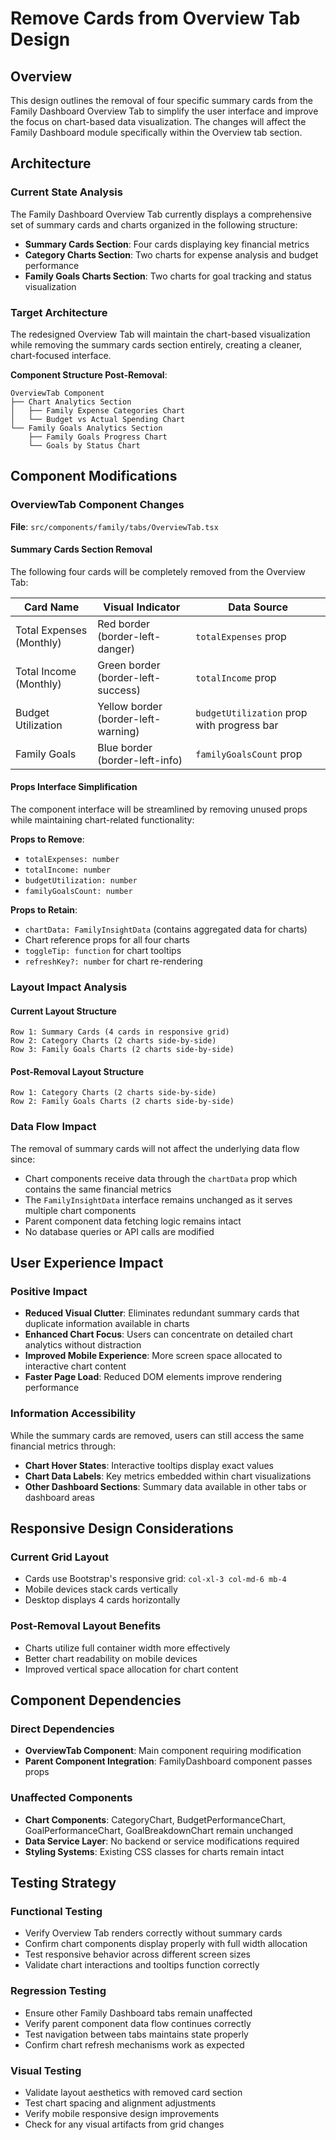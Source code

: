 # Remove Cards from Overview Tab Design

## Overview

This design outlines the removal of four specific summary cards from the Family Dashboard Overview Tab to simplify the user interface and improve the focus on chart-based data visualization. The changes will affect the Family Dashboard module specifically within the Overview tab section.

## Architecture

### Current State Analysis

The Family Dashboard Overview Tab currently displays a comprehensive set of summary cards and charts organized in the following structure:

- **Summary Cards Section**: Four cards displaying key financial metrics
- **Category Charts Section**: Two charts for expense analysis and budget performance  
- **Family Goals Charts Section**: Two charts for goal tracking and status visualization

### Target Architecture

The redesigned Overview Tab will maintain the chart-based visualization while removing the summary cards section entirely, creating a cleaner, chart-focused interface.

**Component Structure Post-Removal**:
```
OverviewTab Component
├── Chart Analytics Section
│   ├── Family Expense Categories Chart
│   └── Budget vs Actual Spending Chart
└── Family Goals Analytics Section
    ├── Family Goals Progress Chart
    └── Goals by Status Chart
```

## Component Modifications

### OverviewTab Component Changes

**File**: `src/components/family/tabs/OverviewTab.tsx`

#### Summary Cards Section Removal

The following four cards will be completely removed from the Overview Tab:

| Card Name | Visual Indicator | Data Source |
|-----------|------------------|-------------|
| Total Expenses (Monthly) | Red border (border-left-danger) | `totalExpenses` prop |
| Total Income (Monthly) | Green border (border-left-success) | `totalIncome` prop |
| Budget Utilization | Yellow border (border-left-warning) | `budgetUtilization` prop with progress bar |
| Family Goals | Blue border (border-left-info) | `familyGoalsCount` prop |

#### Props Interface Simplification

The component interface will be streamlined by removing unused props while maintaining chart-related functionality:

**Props to Remove**:
- `totalExpenses: number`
- `totalIncome: number` 
- `budgetUtilization: number`
- `familyGoalsCount: number`

**Props to Retain**:
- `chartData: FamilyInsightData` (contains aggregated data for charts)
- Chart reference props for all four charts
- `toggleTip: function` for chart tooltips
- `refreshKey?: number` for chart re-rendering

### Layout Impact Analysis

#### Current Layout Structure
```
Row 1: Summary Cards (4 cards in responsive grid)
Row 2: Category Charts (2 charts side-by-side)  
Row 3: Family Goals Charts (2 charts side-by-side)
```

#### Post-Removal Layout Structure
```
Row 1: Category Charts (2 charts side-by-side)
Row 2: Family Goals Charts (2 charts side-by-side)
```

### Data Flow Impact

The removal of summary cards will not affect the underlying data flow since:

- Chart components receive data through the `chartData` prop which contains the same financial metrics
- The `FamilyInsightData` interface remains unchanged as it serves multiple chart components
- Parent component data fetching logic remains intact
- No database queries or API calls are modified

## User Experience Impact

### Positive Impact

- **Reduced Visual Clutter**: Eliminates redundant summary cards that duplicate information available in charts
- **Enhanced Chart Focus**: Users can concentrate on detailed chart analytics without distraction
- **Improved Mobile Experience**: More screen space allocated to interactive chart content
- **Faster Page Load**: Reduced DOM elements improve rendering performance

### Information Accessibility

While the summary cards are removed, users can still access the same financial metrics through:

- **Chart Hover States**: Interactive tooltips display exact values
- **Chart Data Labels**: Key metrics embedded within chart visualizations  
- **Other Dashboard Sections**: Summary data available in other tabs or dashboard areas

## Responsive Design Considerations

### Current Grid Layout
- Cards use Bootstrap's responsive grid: `col-xl-3 col-md-6 mb-4`
- Mobile devices stack cards vertically
- Desktop displays 4 cards horizontally

### Post-Removal Layout Benefits
- Charts utilize full container width more effectively
- Better chart readability on mobile devices
- Improved vertical space allocation for chart content

## Component Dependencies

### Direct Dependencies
- **OverviewTab Component**: Main component requiring modification
- **Parent Component Integration**: FamilyDashboard component passes props

### Unaffected Components
- **Chart Components**: CategoryChart, BudgetPerformanceChart, GoalPerformanceChart, GoalBreakdownChart remain unchanged
- **Data Service Layer**: No backend or service modifications required
- **Styling Systems**: Existing CSS classes for charts remain intact

## Testing Strategy

### Functional Testing
- Verify Overview Tab renders correctly without summary cards
- Confirm chart components display properly with full width allocation
- Test responsive behavior across different screen sizes
- Validate chart interactions and tooltips function correctly

### Regression Testing  
- Ensure other Family Dashboard tabs remain unaffected
- Verify parent component data flow continues correctly
- Test navigation between tabs maintains state properly
- Confirm chart refresh mechanisms work as expected

### Visual Testing
- Validate layout aesthetics with removed card section
- Test chart spacing and alignment adjustments
- Verify mobile responsive design improvements
- Check for any visual artifacts from grid changes
